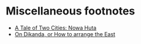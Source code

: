 Miscellaneous footnotes
===

* [A Tale of Two Cities: Nowa Huta](a-tale-of-two-cities-nowa-huta.md)
* [On Dikanda, or How to arrange the East](on-dikanda-or-how-to-arrange-the-east.md)

